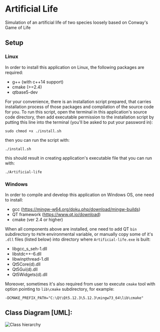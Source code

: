 
# Artificial Life
Simulation of an artificial life of two species loosely based on Conway's Game of Life

## Setup
### Linux
In order to install this application on Linux, the following packages are required:
* g++ (with c++14 support)
* cmake (>=2.4)
* qtbase5-dev

For your convenience, there is an installation script prepared,
that carries installation process of those packages and compilation of
the source code for you. To run this script, open the terminal in this application's source code 
directory, then add executable permission to the installation script by putting this line 
into the terminal (you'll be asked to put your password in):

```
sudo chmod +x ./install.sh
```

then you can run the script with:

```
./install.sh
```

this should result in creating application's executable file that you can run with:

```
./Artificial-life
```

### Windows
In order to compile and develop this application on Windows OS, one need to install:
* gcc (https://mingw-w64.org/doku.php/download/mingw-builds)
* QT framework (https://www.qt.io/download)
* cmake (ver 2.4 or higher)

When all components above are installed, one need to add QT `bin` subdirectory to `PATH` environmental variable, or manually copy some of it's `.dll` files (listed below) into directory where `Artificial-life.exe` is built:
* libgcc_s_seh-1.dll
* libstdc++-6.dll
* libwinpthread-1.dll
* Qt5Core(d).dll
* Qt5Gui(d).dll
* Qt5Widgets(d).dll

Moreover, sometimes it's also required from user to execute `cmake` tool with option pointing to `lib\cmake` subdirectory, for example:
```
-DCMAKE_PREFIX_PATH="C:\Qt\Qt5.12.3\5.12.3\mingw73_64\lib\cmake"
```

## Class Diagram [UML]:
![Class hierarchy](https://i.imgur.com/PBnTuuk.png)

